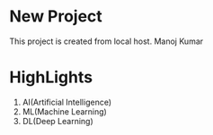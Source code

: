 # New Project
This project is created from local host.
Manoj Kumar

# HighLights
1. AI(Artificial Intelligence)
2. ML(Machine Learning)
3. DL(Deep Learning)
